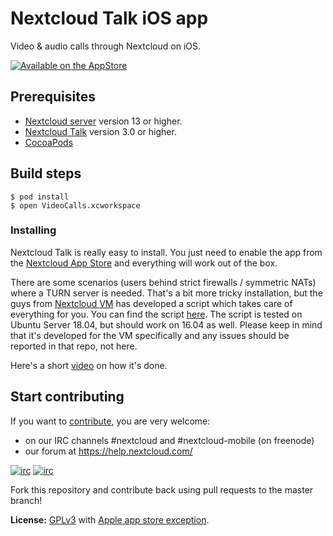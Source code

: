 # Nextcloud Talk iOS app

Video & audio calls through Nextcloud on iOS.

[![Available on the AppStore](https://github.com/nextcloud/talk-ios/blob/master/docs/App%20Store/Download_on_the_App_Store_Badge.svg)](https://itunes.apple.com/app/id1296825574)

## Prerequisites

- [Nextcloud server](https://github.com/nextcloud/server) version 13 or higher.
- [Nextcloud Talk](https://github.com/nextcloud/spreed) version 3.0 or higher.
- [CocoaPods](https://cocoapods.org/)

## Build steps

```
$ pod install
$ open VideoCalls.xcworkspace
```

### Installing

Nextcloud Talk is really easy to install. You just need to enable the app from the [Nextcloud App Store](https://apps.nextcloud.com/apps/spreed) and everything will work out of the box.

There are some scenarios (users behind strict firewalls / symmetric NATs) where a TURN server is needed. That's a bit more tricky installation, but the guys from [Nextcloud VM](https://github.com/nextcloud/vm) has developed a script which takes care of everything for you. You can find the script [here](https://github.com/nextcloud/vm/blob/master/apps/talk.sh). The script is tested on Ubuntu Server 18.04, but should work on 16.04 as well. Please keep in mind that it's developed for the VM specifically and any issues should be reported in that repo, not here.

Here's a short [video](https://youtu.be/KdTsWIy4eN0) on how it's done.

## Start contributing
If you want to [contribute](https://nextcloud.com/contribute/), you are very welcome: 

- on our IRC channels #nextcloud and #nextcloud-mobile (on freenode)
- our forum at https://help.nextcloud.com/

[![irc](https://img.shields.io/badge/IRC-%23nextcloud%20on%20freenode-orange.svg)](https://webchat.freenode.net/?channels=nextcloud)
[![irc](https://img.shields.io/badge/IRC-%23nextcloud--mobile%20on%20freenode-blue.svg)](https://webchat.freenode.net/?channels=nextcloud-mobile)

Fork this repository and contribute back using pull requests to the master branch!

**License:** [GPLv3](https://github.com/nextcloud/spreed-ios/blob/master/LICENSE) with [Apple app store exception](https://github.com/nextcloud/spreed-ios/blob/master/COPYING.iOS).

